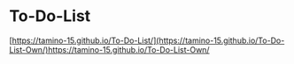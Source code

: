# To-Do-List

[https://tamino-15.github.io/To-Do-List/](https://tamino-15.github.io/To-Do-List-Own/)https://tamino-15.github.io/To-Do-List-Own/
